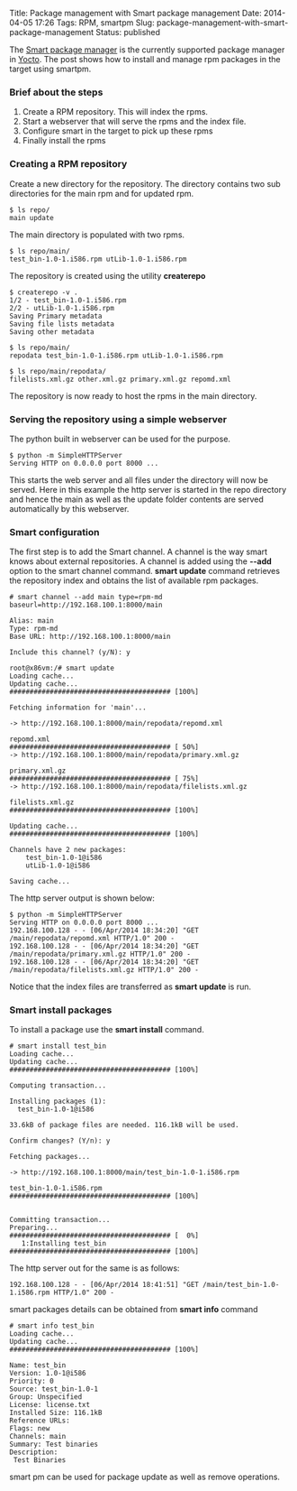 Title: Package management with Smart package management
Date: 2014-04-05 17:26
Tags: RPM, smartpm
Slug: package-management-with-smart-package-management
Status: published

The [Smart package manager](http://labix.org/smart "Smart PM Site") is the
currently supported package manager in
[Yocto](https://www.yoctoproject.org/ "Yocto Project Site"). The post shows
how to install and manage rpm packages in the target using smartpm.

### Brief about the steps

1.  Create a RPM repository. This will index the rpms.
2.  Start a webserver that will serve the rpms and the index file.
3.  Configure smart in the target to pick up these rpms
4.  Finally install the rpms

### Creating a RPM repository

Create a new directory for the repository. The directory contains two
sub directories for the main rpm and for updated rpm.

    $ ls repo/
    main update

The main directory is populated with two rpms.

    $ ls repo/main/
    test_bin-1.0-1.i586.rpm utLib-1.0-1.i586.rpm

The repository is created using the utility **createrepo**

    $ createrepo -v .
    1/2 - test_bin-1.0-1.i586.rpm
    2/2 - utLib-1.0-1.i586.rpm
    Saving Primary metadata
    Saving file lists metadata
    Saving other metadata

    $ ls repo/main/
    repodata test_bin-1.0-1.i586.rpm utLib-1.0-1.i586.rpm

    $ ls repo/main/repodata/
    filelists.xml.gz other.xml.gz primary.xml.gz repomd.xml

The repository is now ready to host the rpms in the main directory.

### Serving the repository using a simple webserver

The python built in webserver can be used for the purpose.

    $ python -m SimpleHTTPServer
    Serving HTTP on 0.0.0.0 port 8000 ...

This starts the web server and all files under the directory will now be
served. Here in this example the http server is started in the repo
directory and hence the main as well as the update folder contents are
served automatically by this webserver.

### Smart configuration

The first step is to add the Smart channel. A channel is the way smart
knows about external repositories. A channel is added using the
**--add** option to the smart channel command. **smart update** command
retrieves the repository index and obtains the list of available rpm
packages.

    # smart channel --add main type=rpm-md baseurl=http://192.168.100.1:8000/main

    Alias: main
    Type: rpm-md
    Base URL: http://192.168.100.1:8000/main

    Include this channel? (y/N): y

    root@x86vm:/# smart update
    Loading cache...
    Updating cache...               ######################################## [100%]

    Fetching information for 'main'...

    -> http://192.168.100.1:8000/main/repodata/repomd.xml

    repomd.xml                      ######################################## [ 50%]
    -> http://192.168.100.1:8000/main/repodata/primary.xml.gz

    primary.xml.gz                  ######################################## [ 75%]
    -> http://192.168.100.1:8000/main/repodata/filelists.xml.gz

    filelists.xml.gz                ######################################## [100%]

    Updating cache...               ######################################## [100%]

    Channels have 2 new packages:
        test_bin-1.0-1@i586
        utLib-1.0-1@i586

    Saving cache...

The http server output is shown below:

    $ python -m SimpleHTTPServer
    Serving HTTP on 0.0.0.0 port 8000 ...
    192.168.100.128 - - [06/Apr/2014 18:34:20] "GET /main/repodata/repomd.xml HTTP/1.0" 200 -
    192.168.100.128 - - [06/Apr/2014 18:34:20] "GET /main/repodata/primary.xml.gz HTTP/1.0" 200 -
    192.168.100.128 - - [06/Apr/2014 18:34:20] "GET /main/repodata/filelists.xml.gz HTTP/1.0" 200 -

Notice that the index files are transferred as **smart update** is run.

### Smart install packages

To install a package use the **smart install** command.

    # smart install test_bin
    Loading cache...
    Updating cache...               ######################################## [100%]

    Computing transaction...

    Installing packages (1):
      test_bin-1.0-1@i586

    33.6kB of package files are needed. 116.1kB will be used.

    Confirm changes? (Y/n): y

    Fetching packages...

    -> http://192.168.100.1:8000/main/test_bin-1.0-1.i586.rpm

    test_bin-1.0-1.i586.rpm         ######################################## [100%]


    Committing transaction...
    Preparing...                    ######################################## [  0%]
       1:Installing test_bin        ######################################## [100%]

The http server out for the same is as follows:

    192.168.100.128 - - [06/Apr/2014 18:41:51] "GET /main/test_bin-1.0-1.i586.rpm HTTP/1.0" 200 -

smart packages details can be obtained from **smart info** command

    # smart info test_bin
    Loading cache...
    Updating cache...               ######################################## [100%]

    Name: test_bin
    Version: 1.0-1@i586
    Priority: 0
    Source: test_bin-1.0-1
    Group: Unspecified
    License: license.txt
    Installed Size: 116.1kB
    Reference URLs:
    Flags: new
    Channels: main
    Summary: Test binaries
    Description:
     Test Binaries

smart pm can be used for package update as well as remove operations.
